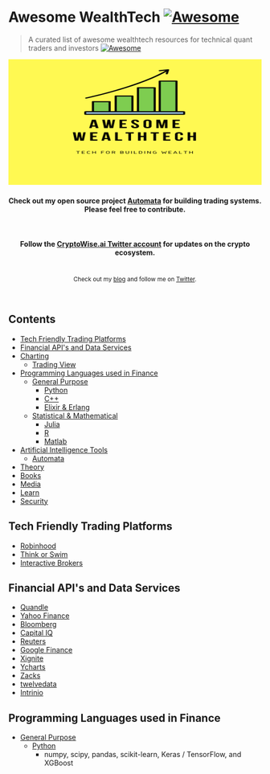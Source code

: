 # Awesome WealthTech [![Awesome](https://awesome.re/badge-flat.svg)](https://github.com/sindresorhus/awesome)
> A curated list of awesome wealthtech resources for technical quant traders and investors [![Awesome](https://awesome.re/badge-flat.svg)](https://github.com/sindresorhus/awesome)

<div align="center">
  <img width="800" height="250" src="media/awesome-wealthtech.png" alt="Awesome WealthTech">
  <br>
  <h4>
    Check out my open source project <a href="https://github.com/upstarter/automata">Automata</a> for building trading systems. Please feel free to contribute.
  </h4>
  <br>
</div>

<!-- <p align="center">
  <a href="contributing.md">Contribution guide</a>&nbsp;&nbsp;
</p> -->

<br>

<div align="center">
  <b>Follow the <a href="https://twitter.com/CryptoWiseAI">CryptoWise.ai Twitter account</a> for updates on the crypto ecosystem.</b>
</div>

<br>

<p align="center">
  <sub>Check out my <a href="https://ericsteen.dev">blog</a> and follow me on <a href="https://twitter.com/CryptoWiseAI">Twitter</a>.</sub>
</p>
<br>


## Contents
  - [Tech Friendly Trading Platforms](#tech-friendly-trading-platforms)
  - [Financial API's and Data Services](#financial-apis-and-data-services)
  - [Charting](#charting)
    - [Trading View](#trading-view)
  - [Programming Languages used in Finance](#programming-languages)
    - [General Purpose](#general-purpose)
      - [Python](#python)
      - [C++](#c++)
      - [Elixir & Erlang](#elixir)
    - [Statistical & Mathematical](#statistical-and-mathematical)
      - [Julia](#julia)
      - [R](#r)
      - [Matlab](#matlab)
  - [Artificial Intelligence Tools](#ai-tools)
    - [Automata](#automata)
  - [Theory](#theory)
  - [Books](#books)
  - [Media](#media)
  - [Learn](#learn)
  - [Security](#security)

## Tech Friendly Trading Platforms
  - [Robinhood](#robinhood)
  - [Think or Swim](#think-or-swim)
  - [Interactive Brokers](#interactive-brokers)

## Financial API's and Data Services
- [Quandle](#quandle)
- [Yahoo Finance](#yahoo-finance)
- [Bloomberg](#bloomberg)
- [Capital IQ](#capital-iq)
- [Reuters](#reuters)
- [Google Finance](#google-finance)
- [Xignite](#xignite)
- [Ycharts](#ycharts)
- [Zacks](#zcharts)
- [twelvedata](#twelvedata)
- [Intrinio](#intrinio)

## Programming Languages used in Finance
- [General Purpose](#general-purpose)
  - [Python](#python)
    - numpy, scipy, pandas, scikit-learn, Keras / TensorFlow, and XGBoost
